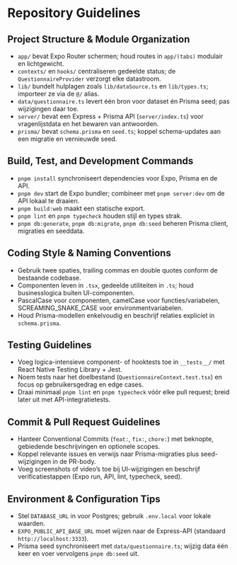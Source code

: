 # Repository Guidelines

## Project Structure & Module Organization
- `app/` bevat Expo Router schermen; houd routes in `app/(tabs)` modulair en lichtgewicht.
- `contexts/` en `hooks/` centraliseren gedeelde status; de `QuestionnaireProvider` verzorgt elke datastroom.
- `lib/` bundelt hulplagen zoals `lib/dataSource.ts` en `lib/types.ts`; importeer ze via de `@/` alias.
- `data/questionnaire.ts` levert één bron voor dataset én Prisma seed; pas wijzigingen daar toe.
- `server/` bevat een Express + Prisma API (`server/index.ts`) voor vragenlijstdata en het bewaren van antwoorden.
- `prisma/` bevat `schema.prisma` en `seed.ts`; koppel schema-updates aan een migratie en vernieuwde seed.

## Build, Test, and Development Commands
- `pnpm install` synchroniseert dependencies voor Expo, Prisma en de API.
- `pnpm dev` start de Expo bundler; combineer met `pnpm server:dev` om de API lokaal te draaien.
- `pnpm build:web` maakt een statische export.
- `pnpm lint` en `pnpm typecheck` houden stijl en types strak.
- `pnpm db:generate`, `pnpm db:migrate`, `pnpm db:seed` beheren Prisma client, migraties en seeddata.

## Coding Style & Naming Conventions
- Gebruik twee spaties, trailing commas en double quotes conform de bestaande codebase.
- Componenten leven in `.tsx`, gedeelde utiliteiten in `.ts`; houd businesslogica buiten UI-componenten.
- PascalCase voor componenten, camelCase voor functies/variabelen, SCREAMING_SNAKE_CASE voor environmentvariabelen.
- Houd Prisma-modellen enkelvoudig en beschrijf relaties expliciet in `schema.prisma`.

## Testing Guidelines
- Voeg logica-intensieve component- of hooktests toe in `__tests__/` met React Native Testing Library + Jest.
- Noem tests naar het doelbestand (`QuestionnaireContext.test.tsx`) en focus op gebruikersgedrag en edge cases.
- Draai minimaal `pnpm lint` en `pnpm typecheck` vóór elke pull request; breid later uit met API-integratietests.

## Commit & Pull Request Guidelines
- Hanteer Conventional Commits (`feat:`, `fix:`, `chore:`) met beknopte, gebiedende beschrijvingen en optionele scopes.
- Koppel relevante issues en verwijs naar Prisma-migraties plus seed-wijzigingen in de PR-body.
- Voeg screenshots of video’s toe bij UI-wijzigingen en beschrijf verificatiestappen (Expo run, API, lint, typecheck, seed).

## Environment & Configuration Tips
- Stel `DATABASE_URL` in voor Postgres; gebruik `.env.local` voor lokale waarden.
- `EXPO_PUBLIC_API_BASE_URL` moet wijzen naar de Express-API (standaard `http://localhost:3333`).
- Prisma seed synchroniseert met `data/questionnaire.ts`; wijzig data één keer en voer vervolgens `pnpm db:seed` uit.
